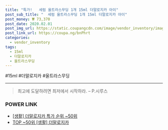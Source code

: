 ```yaml
--- 
title: "특가!   세럼 울트라스무딩 1개 15ml 더말로지카 아이" 
post_sub_title: "  세럼 울트라스무딩 1개 15ml 더말로지카 아이" 
post_money: ₩ 73,370 
post_date: 2020.02.01 
post_img_url: https://static.coupangcdn.com/image/vendor_inventory/images/2018/07/19/17/3/8fa0d11b-6700-49a1-805d-5fcc903436ec.jpg 
post_link_url: https://coupa.ng/bnPhrt 
categories: 
  - vendor_inventory 
tags: 
  - 15ml 
  - 더말로지카 
  - 울트라스무딩 
--- 
```

  #15ml #더말로지카 #울트라스무딩 
<hr> 

> 최고에 도달하려면 최저에서 시작하라. – P.시루스 


### POWER LINK

* <a href="https://blog.naver.com/sakai111/221792674273" target="_blank"> [생활] 더말로지카 특가 순위 ~50위</a>
* <a href="https://blog.naver.com/an0733/221792674262" target="_blank"> TOP ~50위 [생활] 더말로지카</a>
